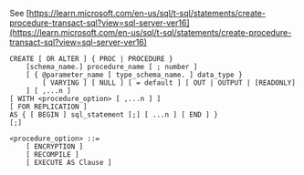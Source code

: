 See [https://learn.microsoft.com/en-us/sql/t-sql/statements/create-procedure-transact-sql?view=sql-server-ver16](https://learn.microsoft.com/en-us/sql/t-sql/statements/create-procedure-transact-sql?view=sql-server-ver16)
```
CREATE [ OR ALTER ] { PROC | PROCEDURE }
    [schema_name.] procedure_name [ ; number ]
    [ { @parameter_name [ type_schema_name. ] data_type }
        [ VARYING ] [ NULL ] [ = default ] [ OUT | OUTPUT | [READONLY]
    ] [ ,...n ]
[ WITH <procedure_option> [ ,...n ] ]
[ FOR REPLICATION ]
AS { [ BEGIN ] sql_statement [;] [ ...n ] [ END ] }
[;]

<procedure_option> ::=
    [ ENCRYPTION ]
    [ RECOMPILE ]
    [ EXECUTE AS Clause ]
```
